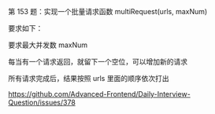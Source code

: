 第 153 题：实现一个批量请求函数 multiRequest(urls, maxNum)

要求如下：

要求最大并发数 maxNum

每当有一个请求返回，就留下一个空位，可以增加新的请求

所有请求完成后，结果按照 urls 里面的顺序依次打出

https://github.com/Advanced-Frontend/Daily-Interview-Question/issues/378
